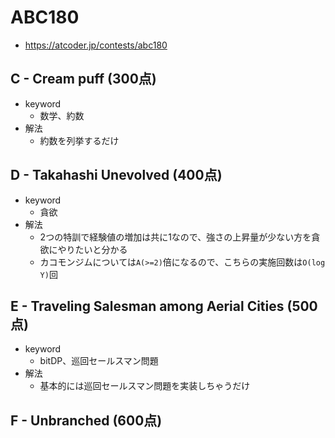 # ABC180
* https://atcoder.jp/contests/abc180


## C - Cream puff (300点)
* keyword
  - 数学、約数
* 解法
  - 約数を列挙するだけ


## D - Takahashi Unevolved (400点)
* keyword
  - 貪欲
* 解法
  - 2つの特訓で経験値の増加は共に1なので、強さの上昇量が少ない方を貪欲にやりたいと分かる
  - カコモンジムについては`A(>=2)`倍になるので、こちらの実施回数は`O(log Y)`回


## E - Traveling Salesman among Aerial Cities (500点)
* keyword
  - bitDP、巡回セールスマン問題
* 解法
  - 基本的には巡回セールスマン問題を実装しちゃうだけ

## F - Unbranched (600点)
